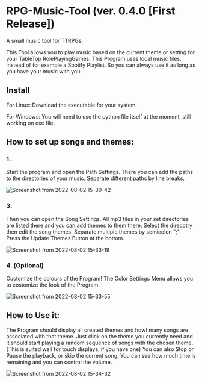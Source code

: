 # RPG-Music-Tool (ver. 0.4.0 [First Release])

A small music tool for TTRPGs.

This Tool allows you to play music based on the current theme or setting for your TableTop RolePlayingGames.
This Program uses local music files, instead of for example a Spotify Playlist. So you can always use it as long as you have your music with you.

## Install
For Linux:
Download the executable for your system.

For Windows:
You will need to use the python file itself at the moment, still working on exe file.

## How to set up songs and themes:
### 1.

Start the program and open the Path Settings. There you can add the paths to the directories of your music. Separate different paths by line breaks.

![Screenshot from 2022-08-02 15-30-42](https://user-images.githubusercontent.com/58821835/182387106-4be8281f-afde-4677-acf0-e21b7a39be83.png)


### 3.

Then you can open the Song Settings. All mp3 files in your set directories are listed there and you can add themes to them there. Select the direcotry then edit the song themes. Separate multiple themes by semicolon ";". Press the Update Themes Button at the bottom.

![Screenshot from 2022-08-02 15-33-19](https://user-images.githubusercontent.com/58821835/182387477-ee72513b-8a8d-4802-8298-9001f1d79686.png)



### 4. (Optional)

Customize the colours of the Program! The Color Settings Menu allows you to costomize the look of the Program.

![Screenshot from 2022-08-02 15-33-55](https://user-images.githubusercontent.com/58821835/182387648-6172ce92-1229-4ea1-a6dd-44f03f1e33d5.png)


## How to Use it:

The Program should display all created themes and how!
 many songs are associated with that theme.
Just click on the theme you currently need and it should start playing a random sequence of songs with the chosen theme.
(This is suited well for touch displays, if you have one)
You can also Stop or Pause the playback, or skip the current song.
You can see how much time is remaining and you can control the volume.

![Screenshot from 2022-08-02 15-34-32](https://user-images.githubusercontent.com/58821835/182387776-9140e259-397e-452e-931c-8f0c64c62e4e.png)




